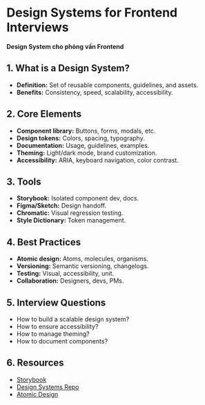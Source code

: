# Design Systems for Frontend Interviews

**Design System cho phỏng vấn Frontend**

## 1. What is a Design System?

- **Definition:** Set of reusable components, guidelines, and assets.
- **Benefits:** Consistency, speed, scalability, accessibility.

## 2. Core Elements

- **Component library:** Buttons, forms, modals, etc.
- **Design tokens:** Colors, spacing, typography.
- **Documentation:** Usage, guidelines, examples.
- **Theming:** Light/dark mode, brand customization.
- **Accessibility:** ARIA, keyboard navigation, color contrast.

## 3. Tools

- **Storybook:** Isolated component dev, docs.
- **Figma/Sketch:** Design handoff.
- **Chromatic:** Visual regression testing.
- **Style Dictionary:** Token management.

## 4. Best Practices

- **Atomic design:** Atoms, molecules, organisms.
- **Versioning:** Semantic versioning, changelogs.
- **Testing:** Visual, accessibility, unit.
- **Collaboration:** Designers, devs, PMs.

## 5. Interview Questions

- How to build a scalable design system?
- How to ensure accessibility?
- How to manage theming?
- How to document components?

## 6. Resources

- [Storybook](https://storybook.js.org/)
- [Design Systems Repo](https://github.com/alexpate/awesome-design-systems)
- [Atomic Design](https://bradfrost.com/blog/post/atomic-web-design/)
